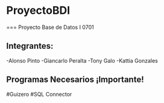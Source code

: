 # ProyectoBDI
===
Proyecto Base de Datos I 0701

## Integrantes:

-Alonso Pinto
-Giancarlo Peralta
-Tony Galo
-Kattia Gonzales




## Programas Necesarios  **¡Importante!**

#Guizero
#SQL Connector
